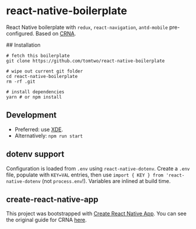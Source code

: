 # react-native-boilerplate

React Native boilerplate with `redux`, `react-navigation`, `antd-mobile` pre-configured. Based on [CRNA](#create-react-native-app).

## Installation
```
# fetch this boilerplate
git clone https://github.com/tomtwo/react-native-boilerplate

# wipe out current git folder
cd react-native-boilerplate
rm -rf .git

# install dependencies
yarn # or npm install
```

## Development

- Preferred: use [XDE](https://github.com/expo/xde).
- Alternatively: `npm run start`

## dotenv support

Configuration is loaded from `.env` using `react-native-dotenv`. Create a `.env` file, populate with `KEY=VAL` entries, then use `import { KEY } from 'react-native-dotenv` (not `process.env`!). Variables are inlined at build time.

## create-react-native-app

This project was bootstrapped with [Create React Native App](https://github.com/react-community/create-react-native-app). You can see the original guide for CRNA [here](https://github.com/react-community/create-react-native-app/blob/master/react-native-scripts/template/README.md).

